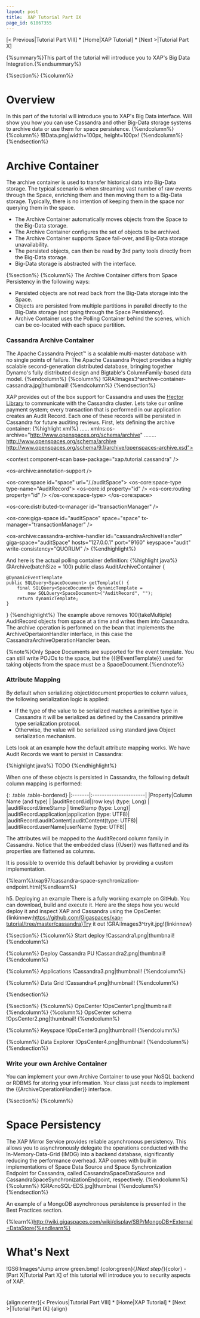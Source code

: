 ```yaml
---
layout: post
title:  XAP Tutorial Part IX
page_id: 61867355
---
```



[< Previous|Tutorial Part VIII] * [Home|XAP Tutorial] * [Next >|Tutorial Part X]

{%summary%}This part of the tutorial will introduce you to XAP's Big Data Integration.{%endsummary%}

{%section%}
{%column%}
# Overview
In this part of the tutorial will introduce you to XAP's Big Data interface. Will show you how you can use Cassandra and other Big-Data storage systems to archive data or use them for space persistence.
{%endcolumn%}
{%column%}
!BData.png|width=100px, height=100px!
{%endcolumn%}
{%endsection%}



# Archive Container
The archive container is used to transfer historical data into Big-Data storage. The typical scenario is when streaming vast number of raw events through the Space, enriching them and then moving them to a Big-Data storage. Typically, there is no intention of keeping them in the space nor querying them in the space.

- The Archive Container automatically moves objects from the Space to the Big-Data storage.
- The Archive Container configures the set of objects to be archived.
- The Archive Container supports Space fail-over, and Big-Data storage unavailability.
- The persisted objects, can then be read by 3rd party tools directly from the Big-Data storage.
- Big-Data storage is abstracted with the interface.


{%section%}
{%column%}
The Archive Container differs from Space Persistency in the following ways:

* Persisted objects are not read back from the Big-Data storage into the Space.
* Objects are persisted from multiple partitions in parallel directly to the Big-Data storage (not going through the Space Persistency).
* Archive Container uses the Polling Container behind the scenes, which can be co-located with each space partition.


### Cassandra Archive Container
The Apache Cassandra Project™ is a scalable multi-master database with no single points of failure. The Apache Cassandra Project provides a highly scalable second-generation distributed database, bringing together Dynamo's fully distributed design and Bigtable's ColumnFamily-based data model.
{%endcolumn%}
{%column%}
!GRA:Images3^archive-container-cassandra.jpg|thumbnail!
{%endcolumn%}
{%endsection%}

XAP provides out of the box support for Cassandra and uses the [Hector Library](http://hector-client.github.com/hector/build/html/index.html) to communicate with the Cassandra cluster.
Lets take our online payment system; every transaction that is performed in our application creates an Audit Record. Each one of these records will be persisted in Cassandra for future auditing reviews. First, lets defining the archive container:
{%highlight xml%}
......
xmlns:os-archive="http://www.openspaces.org/schema/archive"
........
http://www.openspaces.org/schema/archive http://www.openspaces.org/schema/9.1/archive/openspaces-archive.xsd">

<!-- Enable scan for OpenSpaces and Spring components -->
<context:component-scan base-package="xap.tutorial.cassandra" />

<!-- Enable support for @Archive annotation -->
<os-archive:annotation-support />

<!-- Register the Space Type ---->
<os-core:space id="space" url="/./auditSpace">
	<os-core:space-type type-name="AuditRecord">
	     <os-core:id property="id" />
	     <os-core:routing property="id" />
	</os-core:space-type>
</os-core:space>

<os-core:distributed-tx-manager id="transactionManager" />

<os-core:giga-space id="auditSpace" space="space" tx-manager="transactionManager" />

<os-archive:cassandra-archive-handler
	id="cassandraArchiveHandler" giga-space="auditSpace" hosts="127.0.0.1"
	port="9160" keyspace="audit" write-consistency="QUORUM" />
{%endhighlight%}

And here is the actual polling container definition:
{%highlight java%}
@Archive(batchSize = 100)
public class AuditArchiveContainer {

    @DynamicEventTemplate
    public SQLQuery<SpaceDocument> getTemplate() {
        final SQLQuery<SpaceDocument> dynamicTemplate =
            new SQLQuery<SpaceDocument>("AuditRecord", "");
        return dynamicTemplate;
    }
}
{%endhighlight%}
The example above removes 100(takeMultiple) AuditRecord objects from space at a time and writes them into Cassandra. The archive operation is performed on the bean that implements the ArchiveOpertaionHandler interface, in this case the CassandraArchiveOperationHandler bean.

{%note%}Only Space Documents are supported for the event template. You can still write POJOs to the space, but the {{@EventTemplate}} used for taking objects from the space must be a SpaceDocument.{%endnote%}

### Attribute Mapping
By default when serializing object/document properties to column values, the following serialization logic is applied:

- If the type of the value to be serialized matches a primitive type in Cassandra it will be serialized as defined by the Cassandra primitive type serialization protocol.
- Otherwise, the value will be serialized using standard java Object serialization mechanism.

Lets look at an example how the default attribute mapping works. We have Audit Records we want to persist in Cassandra:


{%highlight java%}
TODO
{%endhighlight%}


When one of these objects is persisted in Cassandra, the following default column mapping is performed:

{: .table .table-bordered}
|:-------|:----------------------|
|Property|Column Name (and type) |
|auditRecord.id|(row key) (type: Long) |
|auditRecord.timeStamp | timeStamp (type: Long)|
|auditRecord.application|application (type: UTF8)|
|auditRecord.auditContent|auditContent(type: UTF8)|
|auditRecord.userName|userName (type: UTF8)|

The attributes will be mapped to the AuditRecord column family in Cassandra. Notice that the embedded class {{User}} was flattened and its properties are flattened as columns.


It is possible to override this default behavior by providing a custom implementation.

{%learn%}/xap97/cassandra-space-synchronization-endpoint.html{%endlearn%}





h5. Deploying an example
There is a fully working example on GitHub. You can download, build and execute it. Here are the steps how you would deploy it and inspect XAP and Cassandra using the OpsCenter.
{linkinnew:https://github.com/Gigaspaces/xap-tutorial/tree/master/cassandra}Try it out !GRA:Images3^tryit.jpg!{linkinnew}

{%section%}
{%column%}
Start deploy
!Cassandra1.png|thumbnail!
{%endcolumn%}

{%column%}
Deploy Cassandra PU
!Cassandra2.png|thumbnail!
{%endcolumn%}

{%column%}
Applications
!Cassandra3.png|thumbnail!
{%endcolumn%}

{%column%}
Data Grid
!Cassandra4.png|thumbnail!
{%endcolumn%}

{%endsection%}

{%section%}
{%column%}
OpsCenter
!OpsCenter1.png|thumbnail!
{%endcolumn%}
{%column%}
OpsCenter schema
!OpsCenter2.png|thumbnail!
{%endcolumn%}

{%column%}
Keyspace
!OpsCenter3.png|thumbnail!
{%endcolumn%}

{%column%}
Data Explorer
!OpsCenter4.png|thumbnail!
{%endcolumn%}
{%endsection%}



### Write your own Archive Container
You can implement your own Archive Container to use your NoSQL backend or RDBMS for storing your information. Your class just needs to implement the {{ArchiveOperationHandler}} interface.



{%section%}
{%column%}
# Space Persistency
The XAP Mirror Service provides reliable asynchronous persistency. This allows you to asynchronously delegate the operations conducted with the In-Memory-Data-Grid (IMDG) into a backend database, significantly reducing the performance overhead. XAP comes with built in implementations of Space Data Source and Space Synchronization Endpoint for Cassandra, called CassandraSpaceDataSource and CassandraSpaceSynchronizationEndpoint, respectively.
{%endcolumn%}
{%column%}
!GRA:noSQL-EDS.jpg|thumbnai
{%endcolumn%}
{%endsection%}




An example of a MongoDB asynchronous persistence is presented in the Best Practices section.

{%learn%}http://wiki.gigaspaces.com/wiki/display/SBP/MongoDB+External+DataStore{%endlearn%}





 # What's Next
!GS6:Images^Jump arrow green.bmp! {color:green}{*}Next step{*}{color} - [Part X|Tutorial Part X] of this tutorial will introduce you to security aspects of XAP.


#
{align:center}[< Previous|Tutorial Part VIII] * [Home|XAP Tutorial] * [Next >|Tutorial Part IX] {align}